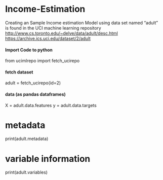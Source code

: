 # Income-Estimation
Creating an Sample Income estimation Model using data set named “adult” is found in the UCI machine learning repository
http://www.cs.toronto.edu/~delve/data/adult/desc.html \
https://archive.ics.uci.edu/dataset/2/adult

#### Import Code to python 
from ucimlrepo import fetch_ucirepo 
  
#### fetch dataset 
adult = fetch_ucirepo(id=2) 
  
#### data (as pandas dataframes) 
X = adult.data.features 
y = adult.data.targets 
  
# metadata 
print(adult.metadata) 
  
# variable information 
print(adult.variables) 

